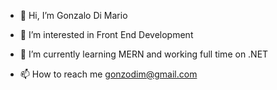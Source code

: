 - 👋 Hi, I’m Gonzalo Di Mario
- 👀 I’m interested in Front End Development
- 🌱 I’m currently learning MERN and working full time on .NET

- 📫 How to reach me gonzodim@gmail.com

<!---
Agavp24/Agavp24 is a ✨ special ✨ repository because its `README.md` (this file) appears on your GitHub profile.
You can click the Preview link to take a look at your changes.
--->
